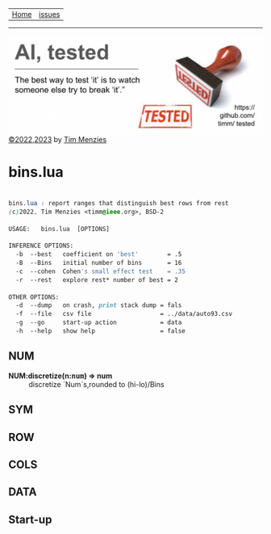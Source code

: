 <p>
&nbsp;
<a name=top></a>
<p>
<table><tr>
<td><a href="/README.md#top">Home</a>
<td><a href="http:github.com/timm/tested/issues">issues</a>
</tr>
</table><hr>
<img  align=center width=600 src="/docs/img/banner.png"><br clear=all>
<a href="/LICENSE.md">&copy;2022,2023</a> by <a href="http://menzies.us">Tim Menzies</a>
</p>


# bins.lua

```css

bins.lua : report ranges that distinguish best rows from rest
(c)2022, Tim Menzies <timm@ieee.org>, BSD-2 

USAGE:   bins.lua  [OPTIONS]

INFERENCE OPTIONS:
  -b  --best   coefficient on 'best'        = .5
  -B  --Bins   initial number of bins       = 16
  -c  --cohen  Cohen's small effect test    = .35
  -r  --rest   explore rest* number of best = 2

OTHER OPTIONS:
  -d  --dump   on crash, print stack dump = fals
  -f  --file   csv file                   = ../data/auto93.csv
  -g  --go     start-up action            = data
  -h  --help   show help                  = false

```
 
## NUM	

<dl>
<dt><b> NUM:discretize(n:<tt>num</tt>) &rArr;  num </b></dt><dd>  discretize `Num`s,rounded to (hi-lo)/Bins </dd>
</dl>

## SYM	
## ROW	
## COLS	
## DATA	
## Start-up	
